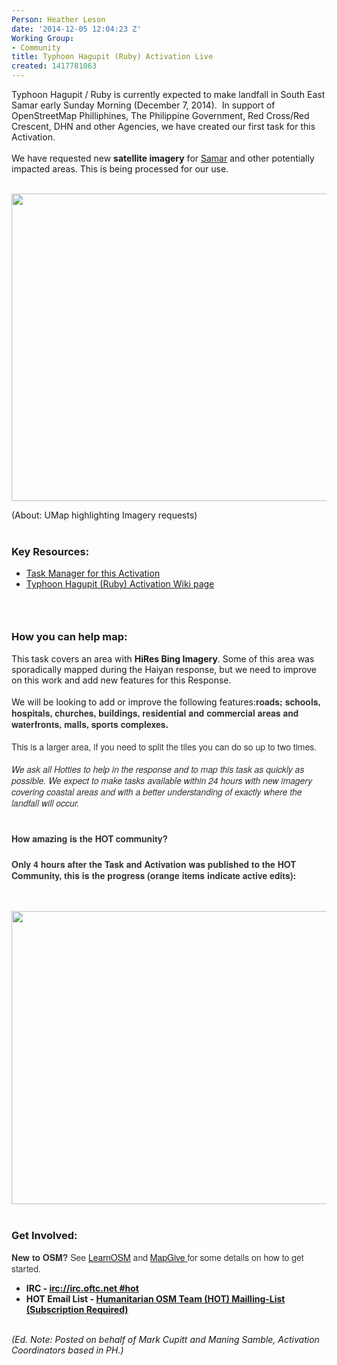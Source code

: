 ```yaml
---
Person: Heather Leson
date: '2014-12-05 12:04:23 Z'
Working Group:
- Community
title: Typhoon Hagupit (Ruby) Activation Live
created: 1417781063
---
```

<div>Typhoon Hagupit / Ruby is currently expected to make landfall in South East Samar early <span class="aBn" data-term="goog_2078872359"><span class="aQJ">Sunday</span></span> Morning (December 7, 2014).&nbsp; In support of OpenStreetMap Philliphines, The Philippine Government, Red Cross/Red Crescent, DHN and other Agencies, we have created our first task for this Activation.<div>&nbsp;</div><div>We have requested new <strong>satellite imagery</strong> for <a href="http://en.wikipedia.org/wiki/Samar">Samar</a> and other potentially impacted areas. This is being processed for our use.</div></div><div>&nbsp;</div><p><img src="http://hot.openstreetmap.org/sites/default/files/Umap%20of%20Imagery%20%28Hagupit%29.jpg" alt="" width="677" height="492"></p><div>(About: UMap highlighting Imagery requests)</div><div>&nbsp;</div><div><h3><strong>Key Resources:</strong></h3><ul><li><a title="tasks list on the wiki page" href="http://wiki.openstreetmap.org/wiki/Humanitarian_OSM_Team/Typhoon_Hagupit_%28Ruby%29#Published_Tasks_in_the_Task_Manager">Task Manager for this Activation</a></li><li><a href="http://wiki.openstreetmap.org/wiki/Humanitarian_OSM_Team/Typhoon_Hagupit_%28Ruby%29">Typhoon Hagupit (Ruby) Activation Wiki page</a></li></ul></div><h3>&nbsp;</h3><h3>How you can help map:</h3><div>This task covers an area with <strong>HiRes Bing Imagery</strong>. Some of this area was sporadically mapped during the Haiyan response, but we need to improve on this work and add new features for this Response.</div><div>&nbsp;</div><div>We will be looking to add or improve the following features:<span style="color: #333333; font-family: 'Helvetica Neue',Helvetica,Arial,sans-serif; font-size: 14px; line-height: 18px;"><strong>roads; schools, hospitals, churches, buildings, residential and commercial areas and waterfronts, malls, sports complexes.</strong></span></div><div><span style="color: #333333; font-family: 'Helvetica Neue',Helvetica,Arial,sans-serif; font-size: 14px; line-height: 18px;">&nbsp;</span></div><div><span style="color: #333333; font-family: 'Helvetica Neue',Helvetica,Arial,sans-serif; font-size: 14px; line-height: 18px;">This is a larger area, if you need to split the tiles you can do so up to two times.</span></div><div><span style="color: #333333; font-family: 'Helvetica Neue',Helvetica,Arial,sans-serif; font-size: 14px; line-height: 18px;">&nbsp;</span></div><div><em><span style="color: #333333; font-family: 'Helvetica Neue',Helvetica,Arial,sans-serif; font-size: 14px; line-height: 18px;">We ask all Hotties to help in the response and to map this task as quickly as possible. We expect to make tasks available within 24 hours with new imagery covering coastal areas and with a better understanding of exactly where the landfall will occur.</span></em></div><div>&nbsp;</div><h3><span style="color: #333333; font-family: 'Helvetica Neue',Helvetica,Arial,sans-serif; font-size: 14px; line-height: 18px;">How amazing is the HOT community? </span></h3><h3><span style="color: #333333; font-family: 'Helvetica Neue',Helvetica,Arial,sans-serif; font-size: 14px; line-height: 18px;">Only 4</span><span style="color: #333333; font-family: 'Helvetica Neue',Helvetica,Arial,sans-serif; font-size: 14px; line-height: 18px;"> hours after the Task and Activation was published to the HOT Community, this is the progress (orange items indicate active edits):<br></span></h3><p>&nbsp;</p><div><span style="color: #333333; font-family: 'Helvetica Neue',Helvetica,Arial,sans-serif; font-size: 14px; line-height: 18px;"><img style="vertical-align: middle;" src="http://hot.openstreetmap.org/sites/default/files/HOT%20edits%20for%20Hagupit%20%28ruby%29%20Dec.%205.jpg" alt="" width="790" height="469"></span></div><div>&nbsp;</div><div><h3>Get Involved:</h3><p><span style="color: #333333; font-family: 'Helvetica Neue',Helvetica,Arial,sans-serif; font-size: 14px; line-height: 18px;"><strong>New to OSM?</strong> See <a href="http://learnosm.org/en/">LearnOSM</a> and <a href="http://mapgive.state.gov/">MapGive </a>for some details on how to get started. <br></span></p><ul><li><strong> IRC - <a href="https://kiwiirc.com/client/irc.oftc.net/hot" rel="nofollow" target="_blank">irc://irc.oftc.net #hot</a> </strong></li><li><strong> HOT Email List - <a href="https://lists.openstreetmap.org/listinfo/hot" rel="nofollow" target="_blank">Humanitarian OSM Team (HOT) Mailling-List (Subscription Required)</a></strong></li></ul></div><div><div>&nbsp;</div><em>(Ed. Note: Posted on behalf of Mark Cupitt and Maning Samble, Activation Coordinators based in PH.)</em></div>
